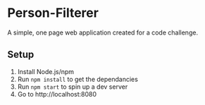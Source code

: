 # Person-Filterer
A simple, one page web application created for a code challenge.

## Setup
1. Install Node.js/npm
2. Run `npm install` to get the dependancies
3. Run `npm start` to spin up a dev server
4. Go to http://localhost:8080
